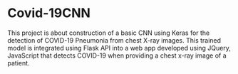 # Covid-19CNN
This project is about construction of a basic CNN using Keras for the detection of COVID-19 Pneumonia from chest X-ray images. This trained model is integrated using Flask API into a web app developed using JQuery, JavaScript that detects COVID-19 when providing a chest x-ray image of a patient.
